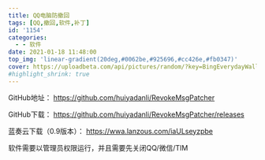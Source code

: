 ```yaml
---
title: QQ电脑防撤回
tags: [QQ,撤回,软件,补丁]
id: '1154'
categories:
  - - 软件
date: 2021-01-18 11:48:00
top_img: 'linear-gradient(20deg,#0062be,#925696,#cc426e,#fb0347)'
cover: https://uploadbeta.com/api/pictures/random/?key=BingEverydayWallpaperPicture
#highlight_shrink: true
---
```


GitHub地址：
https://github.com/huiyadanli/RevokeMsgPatcher

GitHub下载：
https://github.com/huiyadanli/RevokeMsgPatcher/releases

蓝奏云下载（0.9版本）：
https://wwa.lanzous.com/iaULseyzpbe

软件需要以管理员权限运行，并且需要先关闭QQ/微信/TIM